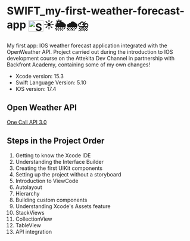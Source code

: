 <div>
  <h1>SWIFT_my-first-weather-forecast-app <img align="center" alt="Swift" height="30" width="40" src="https://cdn.jsdelivr.net/gh/devicons/devicon@latest/icons/swift/swift-original.svg"/>☀️🌦️🌧️⛈️ </h1>
  <p> My first app: IOS weather forecast application integrated with the OpenWeather API. Project carried out during the introduction to IOS development course on the Attekita Dev Channel in partnership with Backfront Academy, containing some of my own changes! </p>
  <ul>
    <li> Xcode version: 15.3 </li>
    <li> Swift Language Version: 5.10 </li>
    <li> IOS version: 17.4 </li>
  </ul>
</div> 

<div>
  <h2> Open Weather API </h2>
  <a href="https://openweathermap.org/api/one-call-3">One Call API 3.0</a> 
</div>

<div>
  <h2> Steps in the Project Order </h2>
  <ol>
    <li>Getting to know the Xcode IDE</li>
    <li>Understanding the Interface Builder</li>
    <li>Creating the first UIKit components</li>
    <li>Setting up the project without a storyboard</li>
    <li>Introduction to ViewCode</li>
    <li>Autolayout</li>
    <li>Hierarchy</li>
    <li>Building custom components</li>
    <li>Understanding Xcode's Assets feature</li>
    <li>StackViews</li>
    <li>CollectionView</li>
    <li>TableView</li>
    <li>API integration</li>
  </ol>
</div>



